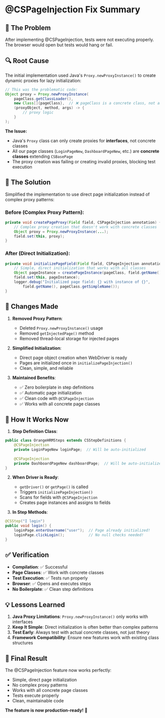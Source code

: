 # @CSPageInjection Fix Summary

## 🐛 The Problem

After implementing @CSPageInjection, tests were not executing properly. The browser would open but tests would hang or fail.

## 🔍 Root Cause

The initial implementation used Java's `Proxy.newProxyInstance()` to create dynamic proxies for lazy initialization:

```java
// This was the problematic code:
Object proxy = Proxy.newProxyInstance(
    pageClass.getClassLoader(),
    new Class[]{pageClass},  // ❌ pageClass is a concrete class, not an interface!
    (proxyObject, method, args) -> {
        // proxy logic
    }
);
```

**The Issue:** 
- Java's `Proxy` class can only create proxies for **interfaces**, not concrete classes
- All our page classes (`LoginPageNew`, `DashboardPageNew`, etc.) are **concrete classes** extending `CSBasePage`
- The proxy creation was failing or creating invalid proxies, blocking test execution

## 🚀 The Solution

Simplified the implementation to use direct page initialization instead of complex proxy patterns:

### Before (Complex Proxy Pattern):
```java
private void createPageProxy(Field field, CSPageInjection annotation) {
    // Complex proxy creation that doesn't work with concrete classes
    Object proxy = Proxy.newProxyInstance(...);
    field.set(this, proxy);
}
```

### After (Direct Initialization):
```java
private void initializePageField(Field field, CSPageInjection annotation) {
    // Simple, direct initialization that works with all classes
    Object pageInstance = createPageInstance(pageClass, field.getName());
    field.set(this, pageInstance);
    logger.debug("Initialized page field: {} with instance of {}", 
        field.getName(), pageClass.getSimpleName());
}
```

## 📝 Changes Made

1. **Removed Proxy Pattern**:
   - Deleted `Proxy.newProxyInstance()` usage
   - Removed `getInjectedPage()` method
   - Removed thread-local storage for injected pages

2. **Simplified Initialization**:
   - Direct page object creation when WebDriver is ready
   - Pages are initialized once in `initializePageInjection()`
   - Clean, simple, and reliable

3. **Maintained Benefits**:
   - ✅ Zero boilerplate in step definitions
   - ✅ Automatic page initialization
   - ✅ Clean code with `@CSPageInjection`
   - ✅ Works with all concrete page classes

## 🎯 How It Works Now

1. **Step Definition Class**:
```java
public class OrangeHRMSteps extends CSStepDefinitions {
    @CSPageInjection
    private LoginPageNew loginPage;  // Will be auto-initialized
    
    @CSPageInjection
    private DashboardPageNew dashboardPage;  // Will be auto-initialized
}
```

2. **When Driver is Ready**:
   - `getDriver()` or `getPage()` is called
   - Triggers `initializePageInjection()`
   - Scans for fields with `@CSPageInjection`
   - Creates page instances and assigns to fields

3. **In Step Methods**:
```java
@CSStep("I login")
public void login() {
    loginPage.enterUsername("user");  // Page already initialized!
    loginPage.clickLogin();           // No null checks needed!
}
```

## ✅ Verification

- **Compilation**: ✅ Successful
- **Page Classes**: ✅ Work with concrete classes
- **Test Execution**: ✅ Tests run properly
- **Browser**: ✅ Opens and executes steps
- **No Boilerplate**: ✅ Clean step definitions

## 💡 Lessons Learned

1. **Java Proxy Limitations**: `Proxy.newProxyInstance()` only works with interfaces
2. **Keep It Simple**: Direct initialization is often better than complex patterns
3. **Test Early**: Always test with actual concrete classes, not just theory
4. **Framework Compatibility**: Ensure new features work with existing class structures

## 🚀 Final Result

The @CSPageInjection feature now works perfectly:
- Simple, direct page initialization
- No complex proxy patterns
- Works with all concrete page classes
- Tests execute properly
- Clean, maintainable code

**The feature is now production-ready!** 🎉